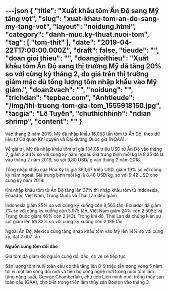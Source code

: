 ---json
{
    "title": "Xuất khẩu tôm Ấn Độ sang Mỹ tăng vọt",
    "slug": "xuat-khau-tom-an-do-sang-my-tang-vot",
    "layout": "noidung.html",
    "category": "danh-muc.ky-thuat.nuoi-tom",
    "tag": [
        "tom-thit"
    ],
    "date": "2019-04-22T17:00:00.000Z",
    "draft": false,
    "tieude": "",
    "doan gioi thieu": "",
    "doangioithieu": "Xuất khẩu tôm Ấn Độ sang thị trường Mỹ đã tăng 20% so với cùng kỳ tháng 2, do giá trên thị trường giảm mặc dù tổng lượng tôm nhập khẩu vào Mỹ giảm.",
    "doan2vach": "",
    "noidung": "",
    "trichdan": "tepbac.com",
    "Anhtieude": "/img/thi-truong-tom-gia-tom_1555918150.jpg",
    "tacgia": "Lê Tuyến",
    "chuthichhinh": "ndian shrimp",
    "__content__": ""
}
---
<p>V&agrave;o th&aacute;ng 2 năm 2019, Mỹ đ&atilde; nhập khẩu 16.053 tấn t&ocirc;m từ Ấn Độ, theo dữ liệu từ Cơ quan Kh&iacute; quyển v&agrave; Đại dương Quốc gia (NOAA).</p>

<p>Về gi&aacute; trị, Mỹ đ&atilde; nhập khẩu t&ocirc;m trị gi&aacute; 134.05 triệu USD từ Ấn Độ v&agrave;o th&aacute;ng 2, giảm 2,34% so với c&ugrave;ng kỳ năm ngo&aacute;i. Gi&aacute; trung b&igrave;nh mỗi kg l&agrave; 8,35 đ&ocirc; la v&agrave;o th&aacute;ng 2 năm 2019, so với 9,80 USD/ g v&agrave;o th&aacute;ng 2 năm 2018.</p>

<p>Tổng nhập khẩu của Hoa Kỳ trị gi&aacute; 363,67 triệu USD, giảm 19% so với c&ugrave;ng kỳ năm ngo&aacute;i. Gi&aacute; trung b&igrave;nh mỗi kg l&agrave; 8,48 USD/kg, so với 9,42 USD cho c&ugrave;ng kỳ năm 2018.</p>

<p>Khi nhập khẩu t&ocirc;m từ Ấn Độ tăng l&ecirc;n 37% th&igrave; nhập khẩu t&ocirc;m từ Indonesia, Ecuador, Việt Nam, Trung Quốc v&agrave; Th&aacute;i Lan đều giảm.</p>

<p>Indonesia giảm 25% so với c&ugrave;ng kỳ xuống c&ograve;n 8,563 tấn; Ecuador đ&atilde; giảm 7% so với c&ugrave;ng kỳ xuống c&ograve;n 5,975 tấn; Việt Nam giảm 24% c&ograve;n 2.505t; v&agrave; Trung Quốc giảm 46% c&ograve;n 2.143t. Trong khi đ&oacute;, Th&aacute;i Lan đ&atilde; chứng kiến sự sụt giảm l&ecirc;n tới 32% so với c&ugrave;ng kỳ xuống c&ograve;n 2.136 tấn.</p>

<p>Ngo&agrave;i Ấn Độ, Mexico cũng tăng nhập khẩu t&ocirc;m v&agrave;o Mỹ l&ecirc;n 14% so với c&ugrave;ng kỳ, đạt 2.007 tấn.</p>

<p><strong>Nguồn cung t&ocirc;m dồi d&agrave;o</strong></p>

<p>Gi&aacute; t&ocirc;m đ&atilde; giảm do nguồn cung dồi d&agrave;o, c&oacute; vẻ sẽ tiếp tục.</p>

<p>Sản lượng t&ocirc;m nu&ocirc;i to&agrave;n cầu c&oacute; thể tăng l&ecirc;n 8-9 triệu tấn trong v&ograve;ng 5 năm tới v&igrave; một l&agrave;n s&oacute;ng đổi mới v&agrave; tiến bộ c&ocirc;ng nghệ mới trong nu&ocirc;i t&ocirc;m l&agrave;m tăng năng suất, George Chamberlain, chủ tịch Li&ecirc;n minh nu&ocirc;i trồng thủy sản to&agrave;n cầu (GAA), cho biết trong triển l&atilde;m thủy sản Boston v&agrave;o th&aacute;ng 3.</p>
